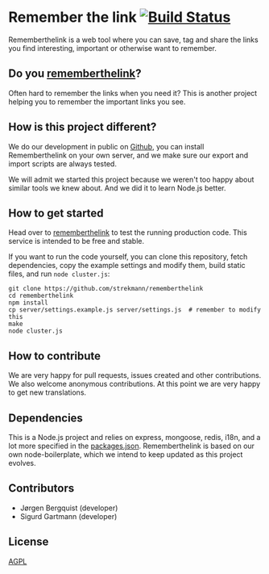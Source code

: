 Remember the link [![Build Status](https://travis-ci.org/strekmann/rememberthelink.png)](https://travis-ci.org/strekmann/rememberthelink)
=================

Rememberthelink is a web tool where you can save, tag and share the links you
find interesting, important or otherwise want to remember.

Do you [rememberthelink](http://rememberthelink.com)?
-----------------------------------------------------

Often hard to remember the links when you need it? This is another project
helping you to remember the important links you see.

How is this project different?
------------------------------

We do our development in public on
[Github](https://github.com/strekmann/rememberthelink), you can install
Rememberthelink on your own server, and we make sure our export and import
scripts are always tested.

We will admit we started this project because we weren't too happy about
similar tools we knew about. And we did it to learn Node.js better.

How to get started
------------------

Head over to [rememberthelink](http://rememberthelink.com) to test the running
production code. This service is intended to be free and stable.

If you want to run the code yourself, you can clone this repository, fetch
dependencies, copy the example settings and modify them, build static files,
and run `node cluster.js`:

    git clone https://github.com/strekmann/rememberthelink
    cd rememberthelink
    npm install
    cp server/settings.example.js server/settings.js  # remember to modify this
    make
    node cluster.js

How to contribute
-----------------
We are very happy for pull requests, issues created and other contributions. We
also welcome anonymous contributions. At this point we are very happy to get
new translations.

Dependencies
------------

This is a Node.js project and relies on express, mongoose, redis, i18n, and a
lot more specified in the [packages.json](./packages.json).
Rememberthelink is based on our own node-boilerplate, which we intend to keep
updated as this project evolves.

Contributors
------------

- Jørgen Bergquist (developer)
- Sigurd Gartmann (developer)

License
-------

[AGPL](./LICENSE)
